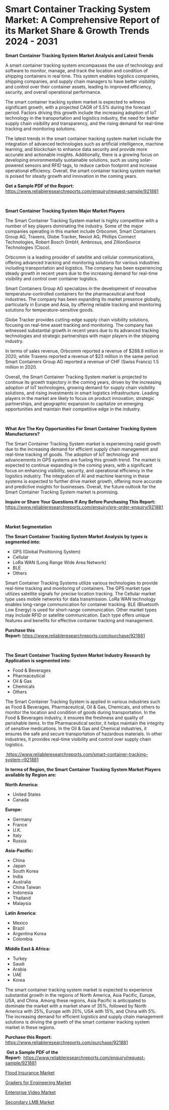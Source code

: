 <p><h1>Smart Container Tracking System Market: A Comprehensive Report of its Market Share & Growth Trends 2024 - 2031</h1></p><p><strong>Smart Container Tracking System Market Analysis and Latest Trends</strong></p>
<p><p>A smart container tracking system encompasses the use of technology and software to monitor, manage, and track the location and condition of shipping containers in real time. This system enables logistics companies, shipping companies, and supply chain managers to have better visibility and control over their container assets, leading to improved efficiency, security, and overall operational performance.</p><p>The smart container tracking system market is expected to witness significant growth, with a projected CAGR of 5.5% during the forecast period. Factors driving this growth include the increasing adoption of IoT technology in the transportation and logistics industry, the need for better supply chain visibility and transparency, and the rising demand for real-time tracking and monitoring solutions.</p><p>The latest trends in the smart container tracking system market include the integration of advanced technologies such as artificial intelligence, machine learning, and blockchain to enhance data security and provide more accurate and actionable insights. Additionally, there is a growing focus on developing environmentally sustainable solutions, such as using solar-powered sensors and RFID tags, to reduce carbon footprint and increase operational efficiency. Overall, the smart container tracking system market is poised for steady growth and innovation in the coming years.</p></p>
<p><strong>Get a Sample PDF of the Report:&nbsp;</strong> <a href="https://www.reliableresearchreports.com/enquiry/request-sample/921881">https://www.reliableresearchreports.com/enquiry/request-sample/921881</a></p>
<p>&nbsp;</p>
<p><strong>Smart Container Tracking System Major Market Players</strong></p>
<p><p>The Smart Container Tracking System market is highly competitive with a number of key players dominating the industry. Some of the major companies operating in this market include Orbcomm, Smart Containers Group AG, Traxens, Globe Tracker, Nexiot AG, Phillips Connect Technologies, Robert Bosch GmbH, Ambrosus, and ZillionSource Technologies (Cisco).</p><p>Orbcomm is a leading provider of satellite and cellular communications, offering advanced tracking and monitoring solutions for various industries including transportation and logistics. The company has been experiencing steady growth in recent years due to the increasing demand for real-time visibility and control over container logistics.</p><p>Smart Containers Group AG specializes in the development of innovative temperature-controlled containers for the pharmaceutical and food industries. The company has been expanding its market presence globally, particularly in Europe and Asia, by offering reliable tracking and monitoring solutions for temperature-sensitive goods.</p><p>Globe Tracker provides cutting-edge supply chain visibility solutions, focusing on real-time asset tracking and monitoring. The company has witnessed substantial growth in recent years due to its advanced tracking technologies and strategic partnerships with major players in the shipping industry.</p><p>In terms of sales revenue, Orbcomm reported a revenue of $288.8 million in 2020, while Traxens reported a revenue of $23 million in the same period. Smart Containers Group AG reported a revenue of CHF (Swiss Francs) 1.5 million in 2020.</p><p>Overall, the Smart Container Tracking System market is projected to continue its growth trajectory in the coming years, driven by the increasing adoption of IoT technologies, growing demand for supply chain visibility solutions, and rising investments in smart logistics infrastructure. Leading players in the market are likely to focus on product innovation, strategic partnerships, and geographic expansion to capitalize on emerging opportunities and maintain their competitive edge in the industry.</p></p>
<p>&nbsp;</p>
<p><strong>What Are The Key Opportunities For Smart Container Tracking System Manufacturers?</strong></p>
<p><p>The Smart Container Tracking System market is experiencing rapid growth due to the increasing demand for efficient supply chain management and real-time tracking of goods. The adoption of IoT technology and advancements in GPS systems are fueling this growth trend. The market is expected to continue expanding in the coming years, with a significant focus on enhancing visibility, security, and operational efficiency in the logistics industry. The integration of AI and machine learning in these systems is expected to further drive market growth, offering more accurate and predictive insights for businesses. Overall, the future outlook for the Smart Container Tracking System market is promising.</p></p>
<p><strong>Inquire or Share Your Questions If Any Before Purchasing This Report:</strong> <a href="https://www.reliableresearchreports.com/enquiry/pre-order-enquiry/921881">https://www.reliableresearchreports.com/enquiry/pre-order-enquiry/921881</a></p>
<p>&nbsp;</p>
<p><strong>Market Segmentation</strong></p>
<p><strong>The Smart Container Tracking System Market Analysis by types is segmented into:</strong></p>
<p><ul><li>GPS (Global Positioning System)</li><li>Cellular</li><li>LoRa WAN (Long Range Wide Area Network)</li><li>BLE</li><li>Others</li></ul></p>
<p><p>Smart Container Tracking Systems utilize various technologies to provide real-time tracking and monitoring of containers. The GPS market type utilizes satellite signals for precise location tracking. The Cellular market type uses mobile networks for data transmission. LoRa WAN technology enables long-range communication for container tracking. BLE (Bluetooth Low Energy) is used for short-range communication. Other market types may include RFID or satellite communication. Each type offers unique features and benefits for effective container tracking and management.</p></p>
<p><strong>Purchase this Report:&nbsp;</strong><a href="https://www.reliableresearchreports.com/purchase/921881">https://www.reliableresearchreports.com/purchase/921881</a></p>
<p>&nbsp;</p>
<p><strong>The Smart Container Tracking System Market Industry Research by Application is segmented into:</strong></p>
<p><ul><li>Food & Beverages</li><li>Pharmaceutical</li><li>Oil & Gas</li><li>Chemicals</li><li>Others</li></ul></p>
<p><p>The Smart Container Tracking System is applied in various industries such as Food & Beverages, Pharmaceutical, Oil & Gas, Chemicals, and others to monitor the location and condition of goods during transportation. In the Food & Beverages industry, it ensures the freshness and quality of perishable items. In the Pharmaceutical sector, it helps maintain the integrity of sensitive medications. In the Oil & Gas and Chemical industries, it ensures the safe and secure transportation of hazardous materials. In other industries, it provides real-time visibility and control over supply chain logistics.</p></p>
<p><a href="https://www.reliableresearchreports.com/smart-container-tracking-system-r921881">&nbsp;https://www.reliableresearchreports.com/smart-container-tracking-system-r921881</a></p>
<p><strong>In terms of Region, the Smart Container Tracking System Market Players available by Region are:</strong></p>
<p>
    <p> <strong> North America: </strong>
        <ul>
            <li>United States</li>
            <li>Canada</li>
        </ul>
        </p> 
    <p> <strong> Europe: </strong>
        <ul>
            <li>Germany</li>
            <li>France</li>
            <li>U.K.</li>
            <li>Italy</li>
            <li>Russia</li>
        </ul>
        </p> 
    <p> <strong> Asia-Pacific: </strong>
        <ul>
            <li>China</li>
            <li>Japan</li>
            <li>South Korea</li>
            <li>India</li>
            <li>Australia</li>
            <li>China Taiwan</li>
            <li>Indonesia</li>
            <li>Thailand</li>
            <li>Malaysia</li>
        </ul>
        </p> 
    <p> <strong> Latin America: </strong>
        <ul>
            <li>Mexico</li>
            <li>Brazil</li>
            <li>Argentina Korea</li>
            <li>Colombia</li>
        </ul>
        </p> 
    <p> <strong> Middle East & Africa: </strong>
        <ul>
            <li>Turkey</li>
            <li>Saudi</li>
            <li>Arabia</li>
            <li>UAE</li>
            <li>Korea</li>
        </ul>
    </p>
    </p>
<p><p>The smart container tracking system market is expected to experience substantial growth in the regions of North America, Asia Pacific, Europe, USA, and China. Among these regions, Asia Pacific is anticipated to dominate the market with a market share of 35%, followed by North America with 25%, Europe with 20%, USA with 15%, and China with 5%. The increasing demand for efficient logistics and supply chain management solutions is driving the growth of the smart container tracking system market in these regions.</p></p>
<p><strong>Purchase this Report: </strong><a href="https://www.reliableresearchreports.com/purchase/921881">https://www.reliableresearchreports.com/purchase/921881</a></p>
<p>&nbsp;<strong>Get a Sample PDF of the Report:&nbsp;&nbsp;</strong><a href="https://www.reliableresearchreports.com/enquiry/request-sample/921881">https://www.reliableresearchreports.com/enquiry/request-sample/921881</a></p>
<p><strong></strong></p>
<p><p><a href="https://github.com/JuliaFadel1922/Market-Research-Report-List-1/blob/main/flood-insurance-market.md">Flood Insurance Market</a></p><p><a href="https://www.linkedin.com/pulse/graders-engineeringnbspmarket-focuses-market-share-size-projected-sj8ke">Graders for Engineering Market</a></p><p><a href="https://github.com/moyahfrancoestellec51j635wcx/Market-Research-Report-List-2/blob/main/enterprise-video-market.md">Enterprise Video Market</a></p><p><a href="https://www.linkedin.com/pulse/secondary-lmb-market-comprehensive-assessment-type-application-xrboe">Secondary LMB Market</a></p></p>